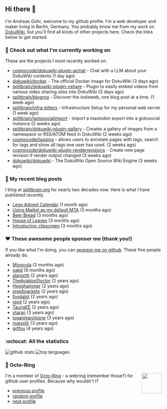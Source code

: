 ## Hi there :wave:

I'm Andreas Gohr, welcome to my github profile. I'm a web developer and maker living in Berlin, Germany. You probably know me from my work on [DokuWiki](https://github.com/dokuwiki/dokuwiki), but you'll find all kinds of other projects here. Check the links below to get started.

### :hammer: Check out what I'm currently working on

These are the projects I most recently worked on.


- [cosmocode/dokuwiki-plugin-aichat](https://github.com/cosmocode/dokuwiki-plugin-aichat) - Chat with a LLM about your DokuWiki contents (1 day ago)
- [dokuwiki/docker](https://github.com/dokuwiki/docker) - The official Docker image for DokuWiki (3 days ago)
- [splitbrain/dokuwiki-plugin-vshare](https://github.com/splitbrain/dokuwiki-plugin-vshare) - Plugin to easily embed videos from various video sharing sites into DokuWiki (3 days ago)
- [splitbrain/blogrng](https://github.com/splitbrain/blogrng) - Discover the indieweb, one blog post at a time. (1 week ago)
- [splitbrain/infra-bitters](https://github.com/splitbrain/infra-bitters) - Infrastructure Setup for my personal web server (1 week ago)
- [splitbrain/gotosocialimport](https://github.com/splitbrain/gotosocialimport) - import a mastodon export into a gotosocial instance (2 weeks ago)
- [splitbrain/dokuwiki-plugin-gallery](https://github.com/splitbrain/dokuwiki-plugin-gallery) - Creates a gallery of images from a namespace or RSS/ATOM feed in DokuWiki (2 weeks ago)
- [cosmocode/tagging](https://github.com/cosmocode/tagging) - allows users to annotate pages with tags, search for tags and show all tags one user has used. (2 weeks ago)
- [cosmocode/dokuwiki-plugin-renderrevisions](https://github.com/cosmocode/dokuwiki-plugin-renderrevisions) - Create new page revision if render output changed (3 weeks ago)
- [dokuwiki/dokuwiki](https://github.com/dokuwiki/dokuwiki) - The DokuWiki Open Source Wiki Engine (3 weeks ago)

### :scroll: My recent blog posts

I blog at [splitbrain.org](https://www.splitbrain.org) for nearly two decades now. Here is what I have published recently.


- [Lego Advent Calendar](https://www.splitbrain.org/blog/2024-12/26-lego_advent_calendar) (1 month ago)
- [Using Mailpit as my default MTA](https://www.splitbrain.org/blog/2024-11/03-using_mailpit_as_default_mta) (3 months ago)
- [Beer Bread](https://www.splitbrain.org/blog/2024-10/22-bear_bread) (3 months ago)
- [House of Leaves](https://www.splitbrain.org/blog/2024-10/17-house_of_leaves) (3 months ago)
- [Introducing: clipscreen](https://www.splitbrain.org/blog/2024-10/11-introducing_clipscreen) (3 months ago)

### :hearts:️ These awesome people sponsor me (thank you!)

If you like what I'm doing, you can [sponsor me on github](https://github.com/sponsors/splitbrain). These fine people already do.


- [Minocula](https://github.com/Minocula) (3 months ago)
- [oakd](https://github.com/oakd) (9 months ago)
- [alanorth](https://github.com/alanorth) (2 years ago)
- [TheAviationDoctor](https://github.com/TheAviationDoctor) (2 years ago)
- [Hegghammer](https://github.com/Hegghammer) (2 years ago)
- [pixelbrackets](https://github.com/pixelbrackets) (2 years ago)
- [foodalot](https://github.com/foodalot) (2 years ago)
- [jgod](https://github.com/jgod) (2 years ago)
- [TauriaEE](https://github.com/TauriaEE) (2 years ago)
- [xtaran](https://github.com/xtaran) (3 years ago)
- [loganmarchione](https://github.com/loganmarchione) (3 years ago)
- [nuess0r](https://github.com/nuess0r) (3 years ago)
- [grtfou](https://github.com/grtfou) (4 years ago)

### :octocat: All the statistics

 ![github stats](https://github-readme-stats.vercel.app/api?username=splitbrain&show_icons=true&hide_title=true)
![top languages](https://github-readme-stats.vercel.app/api/top-langs/?username=splitbrain&layout=compact)


### :octopus: Octo-Ring

<img width="64" height="65" src="https://octo-ring.com/static/img/octo.png" align="right" alt="">

I'm a member of [Octo-Ring](https://octo-ring.com/) - a webring (remember those?) for github user profiles. Because why wouldn't I? 

* [previous profile](https://octo-ring.com/p/splitbrain/prev)
* [random profile](https://octo-ring.com/p/splitbrain/random)
* [next profile](https://octo-ring.com/p/splitbrain/next)


